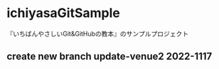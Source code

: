 # ichiyasaGitSample
『いちばんやさしいGit&GitHubの教本』のサンプルプロジェクト
## create new branch update-venue2 2022-1117
